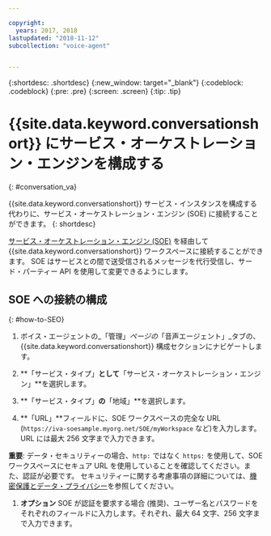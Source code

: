 ```yaml
---

copyright:
  years: 2017, 2018
lastupdated: "2018-11-12"
subcollection: "voice-agent"


---
```


{:shortdesc: .shortdesc}
{:new_window: target="_blank"}
{:codeblock: .codeblock}
{:pre: .pre}
{:screen: .screen}
{:tip: .tip}

# {{site.data.keyword.conversationshort}} にサービス・オーケストレーション・エンジンを構成する
{: #conversation_va}

{{site.data.keyword.conversationshort}} サービス・インスタンスを構成する代わりに、サービス・オーケストレーション・エンジン (SOE) に接続することができます。
{: shortdesc}

[サービス・オーケストレーション・エンジン (SOE)](/docs/services/voice-agent?topic=voice-agent-about#arch-soe) を経由して {{site.data.keyword.conversationshort}} ワークスペースに接続することができます。 SOE はサービスとの間で送受信されるメッセージを代行受信し、サード・パーティー API を使用して変更できるようにします。

## SOE への接続の構成
{: #how-to-SEO}

1. ボイス・エージェントの_「管理」_ページの_「音声エージェント」_タブの、{{site.data.keyword.conversationshort}} 構成セクションにナビゲートします。

1. **「サービス・タイプ」**として**「サービス・オーケストレーション・エンジン」**を選択します。

1. **「サービス・タイプ」**の**「地域」**を選択します。

1. **「URL」**フィールドに、SOE ワークスペースの完全な URL (`https://iva-soesample.myorg.net/SOE/myWorkspace` など)を入力します。 URL には最大 256 文字まで入力できます。

  **重要**: データ・セキュリティーの場合、`http:` ではなく `https:` を使用して、SOE ワークスペースにセキュア URL を使用していることを確認してください。また、認証が必要です。 セキュリティーに関する考慮事項の詳細については、[機密保護とデータ・プライバシー](/docs/services/voice-agent?topic=voice-agent-infosec)を参照してください。

1. **オプション** SOE が認証を要求する場合 (推奨)、ユーザー名とパスワードをそれぞれのフィールドに入力します。それぞれ、最大 64 文字、256 文字まで入力できます。
